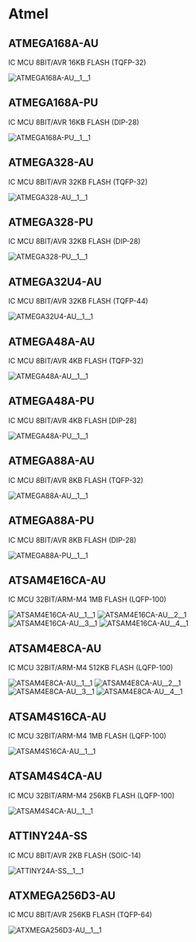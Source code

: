 # Atmel

## ATMEGA168A-AU
IC MCU 8BIT/AVR 16KB FLASH (TQFP-32)

![ATMEGA168A-AU__1__1](/images/Atmel__ATMEGA168A-AU__1__1.png?raw=true) 

## ATMEGA168A-PU
IC MCU 8BIT/AVR 16KB FLASH (DIP-28)

![ATMEGA168A-PU__1__1](/images/Atmel__ATMEGA168A-PU__1__1.png?raw=true) 

## ATMEGA328-AU
IC MCU 8BIT/AVR 32KB FLASH (TQFP-32)

![ATMEGA328-AU__1__1](/images/Atmel__ATMEGA328-AU__1__1.png?raw=true) 

## ATMEGA328-PU
IC MCU 8BIT/AVR 32KB FLASH (DIP-28)

![ATMEGA328-PU__1__1](/images/Atmel__ATMEGA328-PU__1__1.png?raw=true) 

## ATMEGA32U4-AU
IC MCU 8BIT/AVR 32KB FLASH (TQFP-44)

![ATMEGA32U4-AU__1__1](/images/Atmel__ATMEGA32U4-AU__1__1.png?raw=true) 

## ATMEGA48A-AU
IC MCU 8BIT/AVR 4KB FLASH (TQFP-32)

![ATMEGA48A-AU__1__1](/images/Atmel__ATMEGA48A-AU__1__1.png?raw=true) 

## ATMEGA48A-PU
IC MCU 8BIT/AVR 4KB FLASH [DIP-28]

![ATMEGA48A-PU__1__1](/images/Atmel__ATMEGA48A-PU__1__1.png?raw=true) 

## ATMEGA88A-AU
IC MCU 8BIT/AVR 8KB FLASH (TQFP-32)

![ATMEGA88A-AU__1__1](/images/Atmel__ATMEGA88A-AU__1__1.png?raw=true) 

## ATMEGA88A-PU
IC MCU 8BIT/AVR 8KB FLASH (DIP-28)

![ATMEGA88A-PU__1__1](/images/Atmel__ATMEGA88A-PU__1__1.png?raw=true) 

## ATSAM4E16CA-AU
IC MCU 32BIT/ARM-M4 1MB FLASH (LQFP-100)

![ATSAM4E16CA-AU__1__1](/images/Atmel__ATSAM4E16CA-AU__1__1.png?raw=true) 
![ATSAM4E16CA-AU__2__1](/images/Atmel__ATSAM4E16CA-AU__2__1.png?raw=true) 
![ATSAM4E16CA-AU__3__1](/images/Atmel__ATSAM4E16CA-AU__3__1.png?raw=true) 
![ATSAM4E16CA-AU__4__1](/images/Atmel__ATSAM4E16CA-AU__4__1.png?raw=true) 

## ATSAM4E8CA-AU
IC MCU 32BIT/ARM-M4 512KB FLASH (LQFP-100)

![ATSAM4E8CA-AU__1__1](/images/Atmel__ATSAM4E8CA-AU__1__1.png?raw=true) 
![ATSAM4E8CA-AU__2__1](/images/Atmel__ATSAM4E8CA-AU__2__1.png?raw=true) 
![ATSAM4E8CA-AU__3__1](/images/Atmel__ATSAM4E8CA-AU__3__1.png?raw=true) 
![ATSAM4E8CA-AU__4__1](/images/Atmel__ATSAM4E8CA-AU__4__1.png?raw=true) 

## ATSAM4S16CA-AU
IC MCU 32BIT/ARM-M4 1MB FLASH (LQFP-100)

![ATSAM4S16CA-AU__1__1](/images/Atmel__ATSAM4S16CA-AU__1__1.png?raw=true) 

## ATSAM4S4CA-AU
IC MCU 32BIT/ARM-M4 256KB FLASH (LQFP-100)

![ATSAM4S4CA-AU__1__1](/images/Atmel__ATSAM4S4CA-AU__1__1.png?raw=true) 

## ATTINY24A-SS
IC MCU 8BIT/AVR 2KB FLASH (SOIC-14)

![ATTINY24A-SS__1__1](/images/Atmel__ATTINY24A-SS__1__1.png?raw=true) 

## ATXMEGA256D3-AU
IC MCU 8BIT/AVR 256KB FLASH (TQFP-64)

![ATXMEGA256D3-AU__1__1](/images/Atmel__ATXMEGA256D3-AU__1__1.png?raw=true) 

